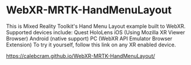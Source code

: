 # WebXR-MRTK-HandMenuLayout

This is Mixed Reality Toolkit's Hand Menu Layout example built to WebXR. Supported devices include: Quest HoloLens iOS (Using Mozilla XR Viewer Browser) Android (native support) PC (WebXR API Emulator Browser Extension) To try it yourself, follow this link on any XR enabled device.

https://calebcram.github.io/WebXR-MRTK-HandMenuLayout/
